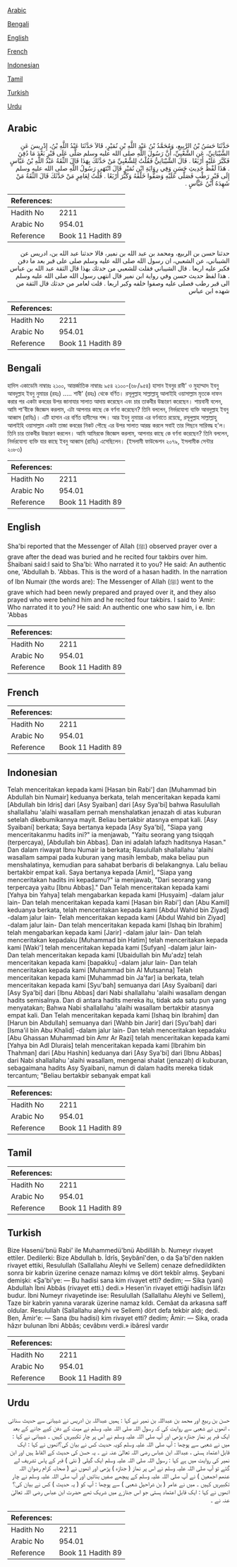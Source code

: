 [Arabic](#arabic)

[Bengali](#bengali)

[English](#english)

[French](#french)

[Indonesian](#indonesian)

[Tamil](#tamil)

[Turkish](#turkish)

[Urdu](#urdu)

## Arabic


<div dir="rtl" lang="ar" style={{fontSize:'larger',backgroundColor:'#f8f9fa',padding:20}}>
حَدَّثَنَا حَسَنُ بْنُ الرَّبِيعِ، وَمُحَمَّدُ بْنُ عَبْدِ اللَّهِ بْنِ نُمَيْرٍ، قَالاَ حَدَّثَنَا عَبْدُ اللَّهِ بْنُ، إِدْرِيسَ عَنِ الشَّيْبَانِيِّ، عَنِ الشَّعْبِيِّ، أَنَّ رَسُولَ اللَّهِ صلى الله عليه وسلم صَلَّى عَلَى قَبْرٍ بَعْدَ مَا دُفِنَ فَكَبَّرَ عَلَيْهِ أَرْبَعًا ‏.‏ قَالَ الشَّيْبَانِيُّ فَقُلْتُ لِلشَّعْبِيِّ مَنْ حَدَّثَكَ بِهَذَا قَالَ الثِّقَةُ عَبْدُ اللَّهِ بْنُ عَبَّاسٍ ‏.‏ هَذَا لَفْظُ حَدِيثِ حَسَنٍ وَفِي رِوَايَةِ ابْنِ نُمَيْرٍ قَالَ انْتَهَى رَسُولُ اللَّهِ صلى الله عليه وسلم إِلَى قَبْرٍ رَطْبٍ فَصَلَّى عَلَيْهِ وَصَفُّوا خَلْفَهُ وَكَبَّرَ أَرْبَعًا ‏.‏ قُلْتُ لِعَامِرٍ مَنْ حَدَّثَكَ قَالَ الثِّقَةُ مَنْ شَهِدَهُ ابْنُ عَبَّاسٍ ‏.‏
</div>
<div style={{backgroundColor:'#f8f9fa',padding:20, marginBottom: 10}}><table> <thead> <tr> <th>References:</th> <th></th> </tr> </thead> <tbody><tr><td>Hadith No</td><td>2211</td></tr><tr><td>Arabic No</td><td>954.01</td></tr><tr><td>Reference</td><td>Book 11 Hadith 89</td></tr></tbody></table></div>


<div dir="rtl" lang="ar" style={{fontSize:'larger',backgroundColor:'#f8f9fa',padding:20}}>
حدثنا حسن بن الربيع، ومحمد بن عبد الله بن نمير، قالا حدثنا عبد الله بن، ادريس عن الشيباني، عن الشعبي، ان رسول الله صلى الله عليه وسلم صلى على قبر بعد ما دفن فكبر عليه اربعا . قال الشيباني فقلت للشعبي من حدثك بهذا قال الثقة عبد الله بن عباس . هذا لفظ حديث حسن وفي رواية ابن نمير قال انتهى رسول الله صلى الله عليه وسلم الى قبر رطب فصلى عليه وصفوا خلفه وكبر اربعا . قلت لعامر من حدثك قال الثقة من شهده ابن عباس
</div>
<div style={{backgroundColor:'#f8f9fa',padding:20, marginBottom: 10}}><table> <thead> <tr> <th>References:</th> <th></th> </tr> </thead> <tbody><tr><td>Hadith No</td><td>2211</td></tr><tr><td>Arabic No</td><td>954.01</td></tr><tr><td>Reference</td><td>Book 11 Hadith 89</td></tr></tbody></table></div>

## Bengali


<div dir="ltr" lang="bn" style={{fontSize:'larger',backgroundColor:'#f8f9fa',padding:20}}>
হাদিস একাডেমি নাম্বারঃ ২১০০, আন্তর্জাতিক নাম্বারঃ ৯৫৪ ২১০০-(৬৮/৯৫৪) হাসান ইবনুর রাবী' ও মুহাম্মাদ ইবনু আবদুল্লাহ ইবনু নুমায়র (রহঃ) ..... শাবী' (রহঃ) থেকে বর্ণিত। রসূলুল্লাহ সাল্লাল্লাহু আলাইহি ওয়াসাল্লাম মৃতকে দাফন করার পর একটা কবরের উপর জানাযার সালাত আদায় করেছেন এবং চার তাকবীর উচ্চারণ করেছেন। শায়বানী বলেন, আমি শা'বীকে জিজ্ঞেস করলাম, এটা আপনার কাছে কে বর্ণনা করেছেন? তিনি বললেন, নির্ভরযোগ্য ব্যক্তি আবদুল্লাহ ইবনু আব্বাস (রাযিঃ)। এটি হাসান এর বর্ণিত হাদীসের শব্দ। আর ইবনু নুমায়র এর বর্ণনাতে রয়েছে, রসূলুল্লাহ সাল্লাল্লাহু আলাইহি ওয়াসাল্লাম একটা তাজা কবরের নিকট পৌছে এর উপর সালাত আরম্ভ করলে সবাই তার পিছনে সারিবদ্ধ হ'ল। তিনি চার তাকবীর উচ্চারণ করলেন। আমি আমিরকে জিজ্ঞেস করলাম, আপনার কাছে কে বর্ণনা করেছেন? তিনি বললেন, নির্ভরযোগ্য ব্যক্তি যার কাছে ইবনু আব্বাস (রাযিঃ) এসেছিলেন। (ইসলামী ফাউন্ডেশন ২০৭৯, ইসলামীক সেন্টার ২০৮৩)
</div>
<div style={{backgroundColor:'#f8f9fa',padding:20, marginBottom: 10}}><table> <thead> <tr> <th>References:</th> <th></th> </tr> </thead> <tbody><tr><td>Hadith No</td><td>2211</td></tr><tr><td>Arabic No</td><td>954.01</td></tr><tr><td>Reference</td><td>Book 11 Hadith 89</td></tr></tbody></table></div>

## English


<div dir="ltr" lang="en" style={{fontSize:'larger',backgroundColor:'#f8f9fa',padding:20}}>
Sha'bi reported that the Messenger of Allah (ﷺ) observed prayer over a grave after the dead was buried and he recited four takbirs over him. Shaibani said:I said to Sha'bi: Who narrated it to you? He said: An authentic one, 'Abdullah b. 'Abbas. This is the word of a hasan hadith. In the narration of Ibn Numair (the words are): The Messenger of Allah (ﷺ) went to the grave which had been newly prepared and prayed over it, and they also prayed who were behind him and he recited four takbirs. I said to 'Amir: Who narrated it to you? He said: An authentic one who saw him, i e. Ibn 'Abbas
</div>
<div style={{backgroundColor:'#f8f9fa',padding:20, marginBottom: 10}}><table> <thead> <tr> <th>References:</th> <th></th> </tr> </thead> <tbody><tr><td>Hadith No</td><td>2211</td></tr><tr><td>Arabic No</td><td>954.01</td></tr><tr><td>Reference</td><td>Book 11 Hadith 89</td></tr></tbody></table></div>

## French


<div dir="ltr" lang="fr" style={{fontSize:'larger',backgroundColor:'#f8f9fa',padding:20}}>

</div>
<div style={{backgroundColor:'#f8f9fa',padding:20, marginBottom: 10}}><table> <thead> <tr> <th>References:</th> <th></th> </tr> </thead> <tbody><tr><td>Hadith No</td><td>2211</td></tr><tr><td>Arabic No</td><td>954.01</td></tr><tr><td>Reference</td><td>Book 11 Hadith 89</td></tr></tbody></table></div>

## Indonesian


<div dir="ltr" lang="id" style={{fontSize:'larger',backgroundColor:'#f8f9fa',padding:20}}>
Telah menceritakan kepada kami [Hasan bin Rabi'] dan [Muhammad bin Abdullah bin Numair] keduanya berkata, telah menceritakan kepada kami [Abdullah bin Idris] dari [Asy Syaiban] dari [Asy Sya'bi] bahwa Rasulullah shallallahu 'alaihi wasallam pernah menshalatkan jenazah di atas kuburan setelah dikebumikannya mayit. Beliau bertakbir atasnya empat kali. [Asy Syaibani] berkata; Saya bertanya kepada [Asy Sya'bi], "Siapa yang menceritakanmu hadits ini?" ia menjawab, "Yaitu seorang yang tsiqqah (terpercaya), [Abdullah bin Abbas]. Dan ini adalah lafazh haditsnya Hasan." Dan dalam riwayat Ibnu Numair ia berkata; Rasulullah shallallahu 'alaihi wasallam sampai pada kuburan yang masih lembab, maka beliau pun menshalatinya, kemudian para sahabat berbaris di belakangnya. Lalu beliau bertakbir empat kali. Saya bertanya kepada [Amir], "Siapa yang menceritakan hadits ini kepadamu?" ia menjawab, "Dari seorang yang terpercaya yaitu [Ibnu Abbas]." Dan Telah menceritakan kepada kami [Yahya bin Yahya] telah mengabarkan kepada kami [Husyaim] -dalam jalur lain- Dan telah menceritakan kepada kami [Hasan bin Rabi'] dan [Abu Kamil] keduanya berkata, telah menceritakan kepada kami [Abdul Wahid bin Ziyad] -dalam jalur lain- Telah menceritakan kepada kami [Abdul Wahid bin Ziyad] -dalam jalur lain- Dan telah menceritakan kepada kami [Ishaq bin Ibrahim] telah mengabarkan kepada kami [Jarir] -dalam jalur lain- Dan telah menceritakan kepadaku [Muhammad bin Hatim] telah menceritakan kepada kami [Waki'] telah menceritakan kepada kami [Sufyan] -dalam jalur lain- Dan telah menceritakan kepada kami [Ubaidullah bin Mu'adz] telah menceritakan kepada kami [bapakku] -dalam jalur lain- Dan telah menceritakan kepada kami [Muhammad bin Al Mutsanna] Telah menceritakan kepada kami [Muhammad bin Ja'far] ia berkata, telah menceritakan kepada kami [Syu'bah] semuanya dari [Asy Syaibani] dari [Asy Sya'bi] dari [Ibnu Abbas] dari Nabi shallallahu 'alaihi wasallam dengan hadits semisalnya. Dan di antara hadits mereka itu, tidak ada satu pun yang menyatakan; Bahwa Nabi shallallahu 'alaihi wasallam bertakbir atasnya empat kali. Dan Telah menceritakan kepada kami [Ishaq bin Ibrahim] dan [Harun bin Abdullah] semuanya dari [Wahb bin Jarir] dari [Syu'bah] dari [Isma'il bin Abu Khalid] -dalam jalur lain- Dan telah menceritakan kepadaku [Abu Ghassan Muhammad bin Amr Ar Razi] telah menceritakan kepada kami [Yahya bin Adl Dlurais] telah menceritakan kepada kami [Ibrahim bin Thahman] dari [Abu Hashin] keduanya dari [Asy Sya'bi] dari [Ibnu Abbas] dari Nabi shallallahu 'alaihi wasallam, mengenai shalat (jenazah) di kuburan, sebagaimana hadits Asy Syaibani, namun di dalam hadits mereka tidak tercantum; "Beliau bertakbir sebanyak empat kali
</div>
<div style={{backgroundColor:'#f8f9fa',padding:20, marginBottom: 10}}><table> <thead> <tr> <th>References:</th> <th></th> </tr> </thead> <tbody><tr><td>Hadith No</td><td>2211</td></tr><tr><td>Arabic No</td><td>954.01</td></tr><tr><td>Reference</td><td>Book 11 Hadith 89</td></tr></tbody></table></div>

## Tamil


<div dir="ltr" lang="ta" style={{fontSize:'larger',backgroundColor:'#f8f9fa',padding:20}}>

</div>
<div style={{backgroundColor:'#f8f9fa',padding:20, marginBottom: 10}}><table> <thead> <tr> <th>References:</th> <th></th> </tr> </thead> <tbody><tr><td>Hadith No</td><td>2211</td></tr><tr><td>Arabic No</td><td>954.01</td></tr><tr><td>Reference</td><td>Book 11 Hadith 89</td></tr></tbody></table></div>

## Turkish


<div dir="ltr" lang="tr" style={{fontSize:'larger',backgroundColor:'#f8f9fa',padding:20}}>
Bize Hasenü'bnü Rabi' ile Muhammedü'bnü AbdilIâh b. Numeyr rivayet ettiler. Dedilerki: Bize Abdullah b. İdrîs, Şeybânî'den, o da Şa'bî'den naklen rivayet ettiki, Resulullah (Sallallahu Aleyhi ve Sellem) cenaze defnedildikten sonra bir kabrin üzerine cenaze namazı kılmış ve dört tekbîr almış. Şeybani demişki: «Şa'bi'ye: — Bu hadisi sana kim rivayet etti? dedim; — Sika (yani) Abdullah İbni Abbâs (rivayet etti.) dedi.» Hesen'in rivayet ettiği hadîsin lâfzı budur. İbni Numeyr rivayetinde ise: Resulullah (Sallallahu Aleyhi ve Sellem), Taze bir kabrin yanına vararak üzerine namaz kıldı. Cemâat da arkasına saff oldular. Resulullah (Sallallahu aleyhi ve Sellem) dört defa tekbir aldı; dedi. Ben, Âmir'e: — Sana (bu hadisi) kim rivayet etti? dedim; Âmir: — Sika, orada hâzır bulunan îbni Abbâs; cevâbını verdi.» ibâresİ vardır
</div>
<div style={{backgroundColor:'#f8f9fa',padding:20, marginBottom: 10}}><table> <thead> <tr> <th>References:</th> <th></th> </tr> </thead> <tbody><tr><td>Hadith No</td><td>2211</td></tr><tr><td>Arabic No</td><td>954.01</td></tr><tr><td>Reference</td><td>Book 11 Hadith 89</td></tr></tbody></table></div>

## Urdu


<div dir="rtl" lang="ur" style={{fontSize:'larger',backgroundColor:'#f8f9fa',padding:20}}>
حسن بن ربیع اور محمد بن عبداللہ بن نمیر نے کہا : ہمیں عبداللہ بن ادریس نے شیبانی سے حدیث سنائی ، انھوں نے شعبی سے روایت کی کہ رسول اللہ صلی اللہ علیہ وسلم نے میت کے دفن کیے جانے کے بعد ایک قبر پر نماز جنازہ پڑھی اور آپ صلی اللہ علیہ وسلم نے اس پر چار تکبیریں کہیں ۔ شیبانی نے کہا : میں نے شعبی سے پوچھا : آپ صلی اللہ علیہ وسلم کویہ حدیث کس نے بیان کی؟انھوں نے کہا : ایک قابل اعتماد ہستی ، عبداللہ ابن عباس رضی اللہ تعالیٰ عنہ نے ۔ یہ حسن کی حدیث کے الفاظ ہیں اور ابن نمیر کی روایت میں ہے کہا : رسول اللہ صلی اللہ علیہ وسلم ایک گیلی ( نئی ) قبر کے پاس تشریف لے گئے تو آپ صلی اللہ علیہ وسلم نے اس پر نماز ( جنازہ ) پڑھی اور انھوں نے ( صحابہ کرام رضوان اللہ عنھم اجمعین ) نے آپ صلی اللہ علیہ وسلم کے پیچھے صفیں بنائیں اور آپ صلی اللہ علیہ وسلم نے چار تکبیریں کہیں ۔ میں نے عامر ( بن شراحیل شعبی ) سے پوچھا : آپ کو ( یہ حدیث ) کس نے بیان کی؟انھوں نے کہا : ایک قابل اعتماد ہستی جو اس جنازے میں شریک تھے حضرت ابن عباس رضی اللہ تعالیٰ عنہ نے ۔
</div>
<div style={{backgroundColor:'#f8f9fa',padding:20, marginBottom: 10}}><table> <thead> <tr> <th>References:</th> <th></th> </tr> </thead> <tbody><tr><td>Hadith No</td><td>2211</td></tr><tr><td>Arabic No</td><td>954.01</td></tr><tr><td>Reference</td><td>Book 11 Hadith 89</td></tr></tbody></table></div>